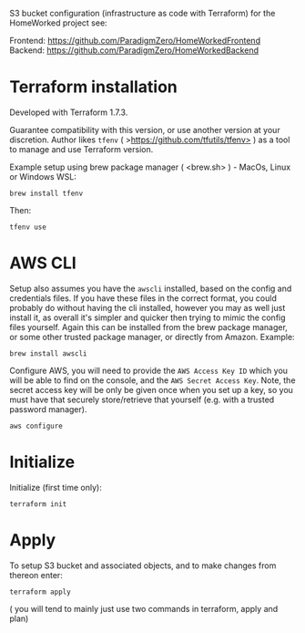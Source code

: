 S3 bucket configuration (infrastructure as code with Terraform) for the HomeWorked project see:

Frontend:
<https://github.com/ParadigmZero/HomeWorkedFrontend>
Backend:
<https://github.com/ParadigmZero/HomeWorkedBackend>


# Terraform installation

Developed with Terraform 1.7.3.

Guarantee compatibility with this version, or use another version at your discretion. Author likes `tfenv` ( >https://github.com/tfutils/tfenv> ) as a tool to manage and use Terraform version.

Example setup using brew package manager ( <brew.sh> ) - MacOs, Linux or Windows WSL:

`brew install tfenv`

Then:

`tfenv use`

# AWS CLI

Setup also assumes you have the `awscli` installed, based on the config and credentials files. If you have these files in the correct format, you could probably do without having the cli installed, however you may as well just install it, as overall it's simpler and quicker then trying to mimic the config files yourself. Again this can be installed from the brew package manager, or some other trusted package manager, or directly from Amazon. Example:

`brew install awscli`

Configure AWS, you will need to provide the `AWS Access Key ID` which you will be able to find on the console, and the `AWS Secret Access Key`. Note, the secret access key will be only be given once when you set up a key, so you must have that securely store/retrieve that yourself (e.g. with a trusted password manager).

`aws configure`

# Initialize

Initialize (first time only): 

`terraform init`

# Apply

To setup S3 bucket and associated objects, and to make changes from thereon enter:

`terraform apply`

( you will tend to mainly just use two commands in terraform, apply and plan)


